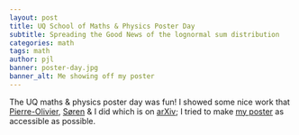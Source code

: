 ```yaml
---
layout: post
title: UQ School of Maths & Physics Poster Day
subtitle: Spreading the Good News of the lognormal sum distribution
categories: math
tags: math
author: pjl
banner: poster-day.jpg
banner_alt: Me showing off my poster
---
```


The UQ maths & physics poster day was fun! I showed some nice work that [Pierre-Olivier](http://pierre-olivier.goffard.me/), [Søren](http://home.math.au.dk/asmus/) & I did which is on [arXiv](https://arxiv.org/abs/1601.01763); I tried to make [my poster](/pdfs/sln_density_poster.pdf) as accessible as possible. 